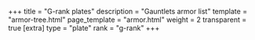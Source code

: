 +++
title = "G-rank plates"
description = "Gauntlets armor list"
template = "armor-tree.html"
page_template = "armor.html"
weight = 2
transparent = true
[extra]
type = "plate"
rank = "g-rank"
+++
